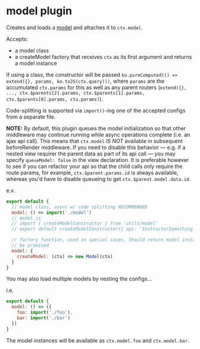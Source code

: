 # model plugin

Creates and loads a [model](../../utils/model/) and attaches it to `ctx.model`.

Accepts:
  - a model class
  - a createModel factory that receives `ctx` as its first argument and returns a model instance

If using a class, the constructor will be passed `ko.pureComputed(() => extend({}, params, ko.toJS(ctx.query)))`,
where `params` are the accumulated `ctx.params` for this as well as any parent routers
(`extend({}, ..., ctx.$parents[2].params, ctx.$parents[1].params, ctx.$parents[0].params, ctx.params)`).

Code-splitting is supported via `import()`-ing one of the accepted configs
from a separate file.

**NOTE:** By default, this plugin queues the model initialization so that other middleware
may continue running while async operations complete (i.e. an ajax api call). This
means that `ctx.model` *IS NOT* available in subsequent beforeRender middleware.
If you need to disable this behavior — e.g. if a nested view requirer the parent data
as part of its api call — you may specify `queueModel: false` in the view
declaration. It is preferable however to see if you can refactor your api so that
the child calls only require the route params, for example, `ctx.$parent.params.id`
is always available, whereas you'd have to disable queueing to get `ctx.$parent.model.data.id`.

e.x.
```javascript
export default {
  // model class, async w/ code splitting RECOMMENDED
  model: () => import('./model')
  // model.js
  // import { createModelConstructor } from 'utils/model'
  // export default createModelConstructor({ api: 'InstructorSomething' })o

  // factory function, used in special cases. Should return model instance. Can
  // be promised
  model: {
    createModel: (ctx) => new Model(ctx)
  }
}
```

You may also load multiple models by nesting the configs...

i.e.

```javascript
export default {
  model: () => ({
    foo: import('./foo'),
    bar: import('./bar')
  })
}
```

The model instances will be available as `ctx.model.foo` and `ctx.model.bar`.
